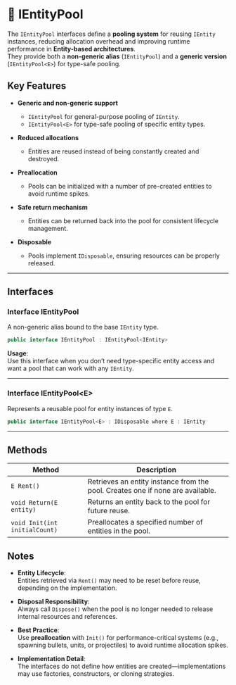 # 🧩️ IEntityPool

The `IEntityPool` interfaces define a **pooling system** for reusing `IEntity` instances, reducing allocation overhead and improving runtime performance in **Entity-based architectures**.  
They provide both a **non-generic alias** (`IEntityPool`) and a **generic version** (`IEntityPool<E>`) for type-safe pooling.

## Key Features

- **Generic and non-generic support**
    - `IEntityPool` for general-purpose pooling of `IEntity`.
    - `IEntityPool<E>` for type-safe pooling of specific entity types.

- **Reduced allocations**
    - Entities are reused instead of being constantly created and destroyed.

- **Preallocation**
    - Pools can be initialized with a number of pre-created entities to avoid runtime spikes.

- **Safe return mechanism**
    - Entities can be returned back into the pool for consistent lifecycle management.

- **Disposable**
    - Pools implement `IDisposable`, ensuring resources can be properly released.


---

## Interfaces

### Interface IEntityPool
A non-generic alias bound to the base `IEntity` type.

```csharp
public interface IEntityPool : IEntityPool<IEntity>
```

**Usage**:  
Use this interface when you don’t need type-specific entity access and want a pool that can work with any `IEntity`.

---

### Interface IEntityPool&lt;E&gt;
Represents a reusable pool for entity instances of type `E`.

```csharp
public interface IEntityPool<E> : IDisposable where E : IEntity
```

---

## Methods

| Method                        | Description                                                                    |
|-------------------------------|--------------------------------------------------------------------------------|
| `E Rent()`                    | Retrieves an entity instance from the pool. Creates one if none are available. |
| `void Return(E entity)`       | Returns an entity back to the pool for future reuse.                           |
| `void Init(int initialCount)` | Preallocates a specified number of entities in the pool.                       |

## Notes

- **Entity Lifecycle**:  
  Entities retrieved via `Rent()` may need to be reset before reuse, depending on the implementation.

- **Disposal Responsibility**:  
  Always call `Dispose()` when the pool is no longer needed to release internal resources and references.

- **Best Practice**:  
  Use **preallocation** with `Init()` for performance-critical systems (e.g., spawning bullets, units, or projectiles) to avoid runtime allocation spikes.

- **Implementation Detail**:  
  The interfaces do not define how entities are created—implementations may use factories, constructors, or cloning strategies.  
